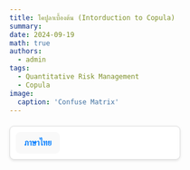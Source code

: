 ```yaml
---
title: โคปูลาเบื้องต้น (Intorduction to Copula)
summary: 
date: 2024-09-19
math: true
authors:
  - admin
tags:
  - Quantitative Risk Management
  - Copula
image:
  caption: 'Confuse Matrix'
---
```


<details style="margin: 20px 0; padding: 0; border: 1px solid #ddd; border-radius: 8px; background-color: white; max-width: 300px; box-shadow: 0 2px 4px rgba(0, 0, 0, 0.1);">
    <summary style="cursor: pointer; font-weight: bold; font-size: 14px; color: #007bff; padding: 10px 15px; background-color: #f9f9f9; border-radius: 8px; text-align: center; display: inline-block; margin: 10px;">
        ภาษาไทย
    </summary>

<div style="margin: 20px; padding: 15px;font-size: 16px;">

## 1. Copula คืออะไร

โคปูลา (Copula) เป็นฟังก์ชันทางคณิตศาสตร์ที่ใช้ในการเชื่อมโยงการแจกแจงสะสมของตัวแปรสุ่มหลายตัวเข้าด้วยกัน โดยการใช้ copula เราสามารถสร้างการแจกแจงร่วมของตัวแปรสุ่มที่ไม่เป็นอิสระกันจากการแจกแจงของตัวแปรสุ่มแต่ละตัวได้ copula เป็นเครื่องมือที่สำคัญในการวิเคราะห์ความสัมพันธ์ที่ไม่เป็นเชิงเส้นระหว่างตัวแปรสุ่มหลายตัว

ฟังก์ชันคอปูลา \( C(u_1, u_2, \dots, u_d) \) คือฟังก์ชันการแจกแจงสะสมร่วมของตัวแปรสุ่มมาตรฐาน \( U_1, U_2, \dots, U_d \) โดยที่ตัวแปรสุ่มเหล่านี้มีการแจกแจงแบบสม่ำเสมอบนช่วง \([0,1]\) และสามารถเขียนฟังก์ชันคอปูลาได้ดังนี้:

\[
F(x_1, x_2, \dots, x_d) = C(F_1(x_1), F_2(x_2), \dots, F_d(x_d))
\]

โดยที่ \( F_1, F_2, \dots, F_d \) คือฟังก์ชันการแจกแจงสะสมของตัวแปรสุ่ม \( X_1, X_2, \dots, X_d \) ตามลำดับ และ \( F \) คือฟังก์ชันการแจกแจงสะสมร่วมของตัวแปรสุ่มเหล่านี้

### คุณสมบัติของคอปูลา:

1. คอปูลาใช้ในการจำลองความสัมพันธ์ระหว่างตัวแปรสุ่มที่มีการแจกแจงต่างกัน
2. คอปูลาเป็นฟังก์ชันที่ไม่ขึ้นกับการแจกแจงแบบขอบ (Marginal Distribution)
3. คอปูลาได้รับความนิยมในการประยุกต์ใช้ในด้านการเงินและการบริหารความเสี่ยง เช่น การสร้างแบบจำลองความสัมพันธ์ระหว่างสินทรัพย์ในพอร์ตการลงทุน

### ตัวอย่างการใช้คอปูลา:

ในตลาดการเงิน การใช้คอปูลาในการวิเคราะห์ความเสี่ยงจะช่วยให้เราสามารถจำลองความสัมพันธ์ระหว่างการเปลี่ยนแปลงของราคาสินทรัพย์ที่มีการกระจายตัวต่างกัน เช่น การเชื่อมโยงการแจกแจงของหุ้นและพันธบัตรเข้าด้วยกัน


## ตัวอย่างการประยุกต์ใช้

## ศึกษา Copula ได้จากที่ไหน

### แนวคิดทฤษฎี
   คำภี ต้นตำหรับ  แน่นอนครับเป็นใครไปไม่ได้ Neson นั่นเอง
   
### การประยุกต์ใช้การจัดการคสามเสี่ยง

### การใช้งานผ่าน Package R


## เอกสารอ้างอิง

[1] V. K. Chauhan, K. Dahiya, and A. Sharma. Problem formulations and solvers in linear svm: a
review. *Artificial Intelligence Review*, 52(2):803–855, 2019.

[2] J. Platt. Sequential minimal optimization: A fast algorithm for training support vector machines.
1998.


</div>
</details>
